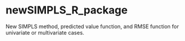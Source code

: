# newSIMPLS_R_package
New SIMPLS method, predicted value function, and RMSE function for univariate or multivariate cases. 
